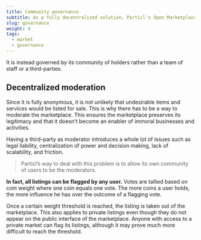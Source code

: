 ```yaml
---
title: Community governance
subtitle: As a fully decentralized solution, Particl's Open Marketplace doesn't rely on hired moderators to keep its content clean
slug: governance
weight: 4
tags:
  - market
  - governance
---
```


It is instead governed by its community of holders rather than a team of staff or a third-parties.


## Decentralized moderation

Since it is fully anonymous, it is not unlikely that undesirable items and services would be listed for sale. This is why there has to be a way to moderate the marketplace. This ensures the marketplace preserves its legitimacy and that it doesn't become an enabler of immoral businesses and activities.

Having a third-party as moderator introduces a whole lot of issues such as legal liability, centralization of power and decision making, lack of scalability, and friction.

> Particl’s way to deal with this problem is to allow its own community of users to be the moderators.

**In fact, all listings can be flagged by any user.** Votes are tallied based on coin weight where one coin equals one vote. The more coins a user holds, the more influence he has over the outcome of a flagging vote.

Once a certain weight threshold is reached, the listing is taken out of the marketplace. This also applies to private listings even though they do not appear on the public interface of the marketplace. Anyone with access to a private market can flag its listings, although it may prove much more difficult to reach the threshold.